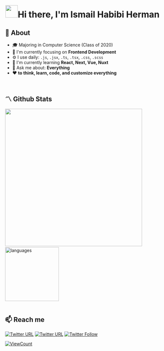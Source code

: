 <h1 align="center"><img src="https://media.giphy.com/media/hvRJCLFzcasrR4ia7z/giphy.gif" width="40px" />Hi there, I'm Ismail Habibi Herman</h1>

## 🚀 About
- 🎓 Majoring in Computer Science (Class of 2020)  
- 👀 I'm currently focusing on **Frontend Development**
- ⚙️ I use daily: `.js`, `.jsx`, `.ts`, `.tsx`, `.css`, `.scss`
- 🔭 I'm currently learning **React, Next, Vue, Nuxt**
- 💬 Ask me about: **Everything**
- ❤️ **to think, learn, code, and customize everything** 
<br>

## 〽️ Github Stats  
<img src="https://github-readme-stats.vercel.app/api?username=ismlhbb&show_icons=true&count_private=true&theme=nightowl" width="446"/>&nbsp;<img src="https://github-readme-stats.vercel.app/api/top-langs/?username=ismlhbb&layout=compact&count_private=true&theme=nightowl" alt="languages" height="175"/>  
<br/>  

## 📫 Reach me
[![Twitter URL](https://img.shields.io/twitter/url?label=email&logo=gmail&logoColor=black&style=social&url=http%3A%2F%2Fmailto%3Aismail%40flick.id)](mailto:ismailhabibi@onmail.com)
[![Twitter URL](https://img.shields.io/twitter/url?label=LinkedIn&logo=linkedin&logoColor=black&style=social&url=https%3A%2F%2Fwww.linkedin.com%2Fin%2Fismailhabibi)](https://linkedin.com/in/ismailhabibi)
[![Twitter Follow](https://img.shields.io/twitter/follow/ismlhbb?style=social&logoColor=black)](https://twitter.com/intent/follow?screen_name=ismlhbb)

[![ViewCount](https://views.whatilearened.today/views/github/ismlhbb/ismlhbb.svg?cache=remove)](#)
<!--

[![Reddit User Karma](https://img.shields.io/reddit/user-karma/combined/sinner98?style=social)](https://reddit.com/u/sinner98)
**ismlhbb/ismlhbb** is a ✨ _special_ ✨ repository because its `README.md` (this file) appears on your GitHub profile.
[![Twitter URL](https://img.shields.io/twitter/url?color=%231DA1F2&label=follow&logo=twitter&logoColor=%231DA1F2&style=flat-square&url=https%3A%2F%2Fwww.twitter.com%2Fismlhbb)](https://twitter.com/ismlhbb)
[![Instagram Follow](https://img.shields.io/instagram/follow/ismlhbb?style=social)](https://www.instagram.com/ismlhbb)
[![Twitter URL](https://img.shields.io/twitter/url?color=%230072b1&label=connect&logo=linkedin&logoColor=%230072b1&style=flat-square&url=https%3A%2F%2Fwww.linkedin.com%2Fin%2ismlhbb%2F)](https://www.linkedin.com/in/ismlhbb/)
### ✨Visitors
[![visitors](https://visitor-badge.glitch.me/badge?page_id=ismlhbb.ismlhbb)](#)
[![Reddit User Karma](https://img.shields.io/reddit/user-karma/combined/sinner98?style=social)](https://reddit.com/u/sinner98)
[![Twitter URL](https://img.shields.io/twitter/url?label=Telegram&logo=telegram&logoColor=black&style=social&url=https%3A%2F%2Ft.me%2Fismlhbb)](https://t.me/ismlhbb)



Here are some ideas to get you started:

- 🔭 I’m currently working on ...
- 🌱 I’m currently learning ...
- 👯 I’m looking to collaborate on ...
- 🤔 I’m looking for help with ...
- 💬 Ask me about ...
...- ⚡ Fun fact:
  - **Movies/series addict**
- 😄 Pronouns: ...
- ⚡ Fun fact: ...


## 👨‍💻 My Skills Set 
<table><tr><td valign="top" width="33%">

### Frontend  
<div align="center">  
<img style="margin: 10px" src="https://profilinator.rishav.dev/skills-assets/bootstrap-plain.svg" alt="Bootstrap" height="50" />  
<img style="margin: 10px" src="https://profilinator.rishav.dev/skills-assets/css3-original-wordmark.svg" alt="CSS3" height="50" />  
<img style="margin: 10px" src="https://profilinator.rishav.dev/skills-assets/html5-original-wordmark.svg" alt="HTML5" height="50" />  
<img style="margin: 10px" src="https://profilinator.rishav.dev/skills-assets/sass-original.svg" alt="Sass" height="50" />  
<img style="margin: 10px" src="https://profilinator.rishav.dev/skills-assets/javascript-original.svg" alt="JavaScript" height="50" />  
<img style="margin: 10px" src="https://profilinator.rishav.dev/skills-assets/react-original-wordmark.svg" alt="React" height="50" />  
<img style="margin: 10px" src="https://profilinator.rishav.dev/skills-assets/vuejs-original-wordmark.svg" alt="Vue.js" height="50" />  
</div></td><td valign="top" width="33%">

### Backend  
<div align="center">  
<img style="margin: 10px" src="https://profilinator.rishav.dev/skills-assets/php-original.svg" alt="PHP" height="50" />  
<img style="margin: 10px" src="https://profilinator.rishav.dev/skills-assets/laravel-plain-wordmark.svg" alt="Laravel" height="50" />  
<img style="margin: 10px" src="https://profilinator.rishav.dev/skills-assets/java-original-wordmark.svg" alt="Java" height="50" />  
<img style="margin: 10px" src="https://profilinator.rishav.dev/skills-assets/javascript-original.svg" alt="JavaScript" height="50" />  
<img style="margin: 10px" src="https://profilinator.rishav.dev/skills-assets/android-original-wordmark.svg" alt="Android" height="50" />  
<img style="margin: 10px" src="https://profilinator.rishav.dev/skills-assets/react-original-wordmark.svg" alt="React" height="50" />  
<img style="margin: 10px" src="https://profilinator.rishav.dev/skills-assets/nodejs-original-wordmark.svg" alt="Node.js" height="50" />  
<img style="margin: 10px" src="https://profilinator.rishav.dev/skills-assets/python-original.svg" alt="Python" height="50" />  
<img style="margin: 10px" src="https://profilinator.rishav.dev/skills-assets/rails-original-wordmark.svg" alt="Ruby on Rails" height="50" />
</div></td><td valign="top" width="33%">

### DevOps  
<div align="center">  
<img style="margin: 10px" src="https://profilinator.rishav.dev/skills-assets/git-scm-icon.svg" alt="Git" height="50" />  
<img style="margin: 10px" src="https://profilinator.rishav.dev/skills-assets/gnu_bash-icon.svg" alt="Bash" height="50" />  
<img style="margin: 10px" src="https://profilinator.rishav.dev/skills-assets/docker-original-wordmark.svg" alt="Docker" height="50" />  
<img style="margin: 10px" src="https://profilinator.rishav.dev/skills-assets/nginx-original.svg" alt="Nginx" height="50" />  
</div></td></tr></table>  

<br/>  
[![Twitter URL](https://img.shields.io/twitter/url?label=Facebook&logo=Facebook&logoColor=black&style=social&url=https%3A%2F%2Ffacebook.com%2Fismlhbb)](https://facebook.com/ismlhbb)
[![Twitter URL](https://img.shields.io/twitter/url?label=Instagram&logo=Instagram&logoColor=black&style=social&url=https%3A%2F%2Finstagram.com%2Fismlhbb)](https://instagram.com/ismlhbb)
[![Twitter URL](https://img.shields.io/twitter/url?label=Line&logo=Line&logoColor=black&style=social&url=http%3A%2F%2Fline.me%2Fti%2Fp%2F~ismlhbb)](http://line.me/ti/p/~ismlhbb)
[![Twitter URL](https://img.shields.io/twitter/url?label=Steam&logo=steam&logoColor=black&style=social&url=https%3A%2F%2Fsteamcommunity.com%2Fid%2Fismlhbb)](https://steamcommunity.com/id/ismlhbb)
[![Twitter URL](https://img.shields.io/twitter/url?label=letterboxd&logo=Letterboxd&logoColor=black&style=social&url=https%3A%2F%2Fletterboxd.com%2Fismlhbb)](https://letterboxd.com/ismlhbb)
[![Twitter URL](https://img.shields.io/twitter/url?label=DeviantArt&logo=deviantart&logoColor=black&style=social&url=https%3A%2F%2Fdeviantart.com%2Fismlhbb)](https://deviantart.com/ismlhbb)

-->
